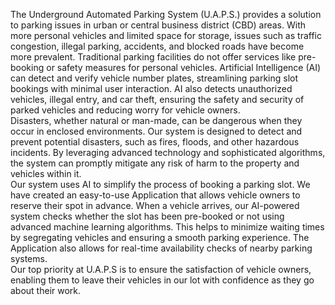 The Underground Automated Parking System (U.A.P.S.) provides a solution to parking issues in urban or central business district (CBD) areas. With more personal vehicles and limited space for storage, issues such as traffic congestion, illegal parking, accidents, and blocked roads have become more prevalent. Traditional parking facilities do not offer services like pre-booking or safety measures for personal vehicles. Artificial Intelligence (AI) can detect and verify vehicle number plates, streamlining parking slot bookings with minimal user interaction. AI also detects unauthorized vehicles, illegal entry, and car theft, ensuring the safety and security of parked vehicles and reducing worry for vehicle owners.    
Disasters, whether natural or man-made, can be dangerous when they occur in enclosed environments. Our system is designed to detect and prevent potential disasters, such as fires, floods, and other hazardous incidents. By leveraging advanced technology and sophisticated algorithms, the system can promptly mitigate any risk of harm to the property and vehicles within it.    
Our system uses AI to simplify the process of booking a parking slot. We have created an easy-to-use Application that allows vehicle owners to reserve their spot in advance. When a vehicle arrives, our AI-powered system checks whether the slot has been pre-booked or not using advanced machine learning algorithms. This helps to minimize waiting times by segregating vehicles and ensuring a smooth parking experience. The Application also allows for real-time availability checks of nearby parking systems.    
Our top priority at U.A.P.S is to ensure the satisfaction of vehicle owners, enabling them to leave their vehicles in our lot with confidence as they go about their work.    
